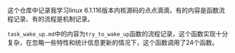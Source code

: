 这个仓库中记录我学习linux 6.1.116版本内核源码的点点滴滴，有的内容是函数流程记录、有的流程是机制记录。

`task_wake_up.md`中的内容为`try_to_wake_up`函数的流程记录，这个函数实现十分复杂，在忽略一些特性和统计信息更新的情况下，这个函数调用了24个函数。
